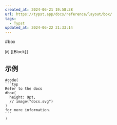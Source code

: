 ```yaml
---
created_at: 2024-06-21 19:58:38
url: https://typst.app/docs/reference/layout/box/
tags:
  - Typst
updated_at: 2024-06-22 21:33:14
---
```

#box

同 [[Block]]

## 示例

````typst
#code(
```typ
Refer to the docs
#box(
  height: 9pt,
  // image("docs.svg")
)
for more information.
```
)
````
